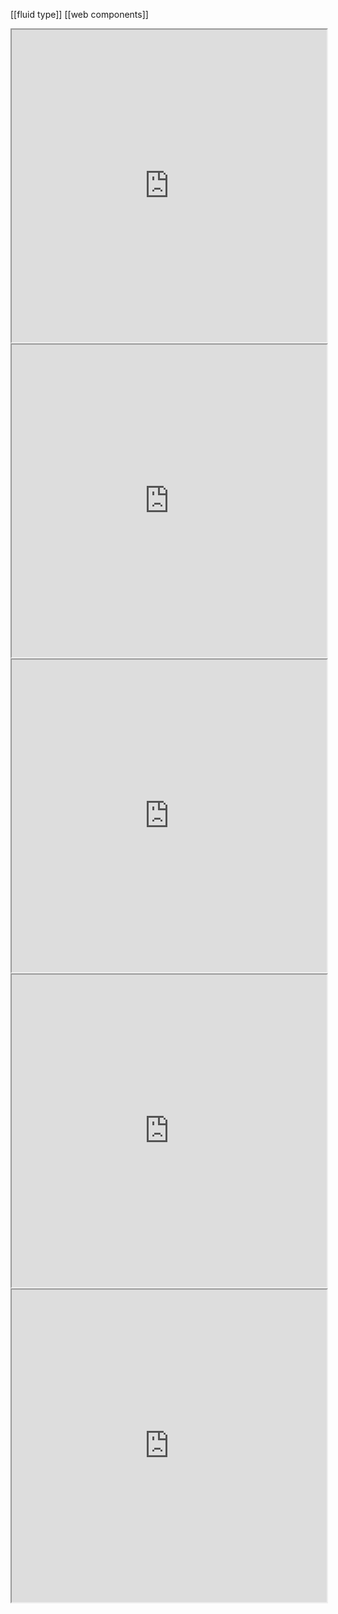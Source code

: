 [[fluid type]]
[[web components]]

<iframe src="https://thatcreativecode.page/" height=500 style="width:100%"></iframe>

<iframe src="https://tympanus.net/codrops/2022/01/03/building-a-scrollable-and-draggable-timeline-with-gsap/" height=500 style="width:100%; background: white"></iframe>

<iframe src="https://www.freecodecamp.org/news/how-to-create-a-css-only-loader/" height=500 style="width:100%"></iframe>

<iframe src="https://www.cis.upenn.edu/~jean/math-deep.pdf" height=500 style="width:100%"></iframe>
<iframe src="https://brunosimon.notion.site/brunosimon/Resources-Learning-45cacca08e884d0f9c4cf59d0d9b8d72" height=500 style="width:100%"></iframe>